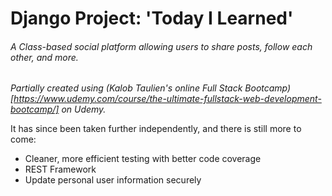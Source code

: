 # Django Project: 'Today I Learned'

###### A Class-based social platform allowing users to share posts, follow each other, and more.

*Partially created using (Kalob Taulien's online Full Stack Bootcamp)[https://www.udemy.com/course/the-ultimate-fullstack-web-development-bootcamp/] on Udemy.*

It has since been taken further independently, and there is still more to come:
- Cleaner, more efficient testing with better code coverage
- REST Framework
- Update personal user information securely
